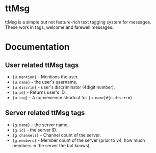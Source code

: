 <!--
Copyright (C) 2020 tt.bot dev team
 
This file is part of tt.bot.
 
tt.bot is free software: you can redistribute it and/or modify
it under the terms of the GNU Affero General Public License as published by
the Free Software Foundation, either version 3 of the License, or
(at your option) any later version.
 
tt.bot is distributed in the hope that it will be useful,
but WITHOUT ANY WARRANTY; without even the implied warranty of
MERCHANTABILITY or FITNESS FOR A PARTICULAR PURPOSE.  See the
GNU Affero General Public License for more details.
 
You should have received a copy of the GNU Affero General Public License
along with tt.bot.  If not, see <http://www.gnu.org/licenses/>.
-->
# ttMsg
ttMsg is a simple but not feature-rich text tagging system for messages. These work in tags, welcome and farewell messages.

# Documentation
## User related ttMsg tags
- `{u.mention}` - Mentions the user.
- `{u.name}` - the user's username.
- `{u.discrim}` - user's discriminator (4digit number).
- `{u.id}` - Returns user's ID.
- `{u.tag}` - A convenience shortcut for `{u.name}#{u.discrim}`.
## Server related ttMsg tags
- `{g.name}` - the server name.
- `{g.id}` - the server ID.
- `{g.channels}` - Channel count of the server.
- `{g.members}` - Member count of the server (prior to v4, how much members in the server the bot knows).